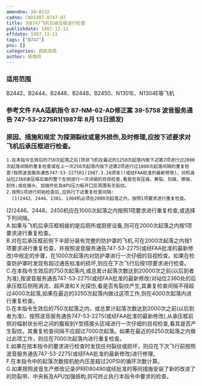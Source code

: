 ```yaml
---
amendno: 39-0132  
cadno: CAD1987-B747-07  
title: 对B747飞机后承压框进行检查  
publishdate: 1987-12-11  
effdate: 1987-12-11  
tags: ["B747"]  
pns: []  
categories: 民航总局  
author: 陈南玲  
---
```

  
### 适用范围  
B2442、B2444、B2446、B2448、B2450、N1301E、N1304E等飞机  
  
<!--more-->  
### 参考文件    FAA适航指令 87-NM-62-AD修正案 39-5758 波音服务通告 747-53-2275R1(1987年 8月 13日颁发)  
  
### 原因、措施和规定     为探测裂纹或意外损伤,及时修理,应按下述要求对飞机后承压框进行检查。  
    1.在本指令生效后的750次起落之后(除非飞机在最近的1250次起落内按下述第2项进行过2000次起落间隔的重复检查或在上一次250次起落内按下述第2项进行过1000次起落间隔的重复检查)按照波音服务通告747-53-2275R1(1987.3.26颁发)(或经FAA批准的最新修改)、对机身站位2360承压框后面的整个左侧进行一次详细的目视检查,看是否有压痕、撕裂、刻痕、擦痕、刮伤;或在接头、加强件处及APU压力板开口区周围有无裂纹。  
    2.按照1项进行初始检查后,应执行下述重复检查间隔:  
      (1)2442、2444、1301、1304机必须在2000次起落之内，按照1项要求进行重复检查。  
  
(2)2446、2448、2450机应在1000次起落之内按照1项要求进行重复检查,或选择下列间隔。  
         A.如果与飞机后承压框相接的是后厕所或厨房设备,则可在2000次起落之内按1项要求进行重复检查。  
B.对在后承压框前侧下半部分装有完整的防护罩的飞机,可在2000次起落之内按1项要求进行重复检查，并按照波音服务通告747-53-2275(或经FAA批准的最新修改)中规定的步骤，在1000次起落内对防护罩进行一次仔细的目视检查。如果在检查防护罩时发现有超过通告标准的损坏,则应在下次飞行后按1项要求进行检查。  
C.在本指令生效后的750次起落内,或总累计起落次数达到20000次之前(以后到者为准),按波音服务通告747-53-2275(或经FAA批准的最新修改)对站位2360处的后承压框后侧用涡流、超声波和Ｘ光探伤,看是否有裂纹产生,其重复检查间隔不得超过4000次起落,如果在最近的3250次起落内做过这项工作,则在4000次起落内进行重复检查。  
D.在本指令生效后的750次起落之内，或总累计起落次数达到2000次之前(以后到者为准)，按照波音服务通告747-53-2275(或经FAA批准的最新修改),从承压框前侧对幅射状长桁之间的腹板到Y型搭接头区域进行一次仔细的目视检查,看其是否产生裂纹。其重复检查间隔不应超过7000次起落。如果在最近的6250次起落之内做过此项工作，则应在7000次起落内进行重复检查。  
         E.如果在按本指令的要求进行检查时发现任何裂纹或损坏，则应在下次飞行前按照波音服务通告747-53-2275(或经FAA批准的最新修改)进行修理。  
F.在本指令中的起落次数按机舱内压差超过20PSI的循环次数计算。  
         G.如果按照波音生产修改记录(PRR)80490或经批准的等同措施安装了新的改进了的防裂带、中央板及APU加强结构,则可终止执行本指令中要求的检查。  
  
